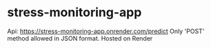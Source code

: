 # stress-monitoring-app

Api: https://stress-monitoring-app.onrender.com/predict
Only 'POST' method allowed in JSON format.
Hosted on Render
